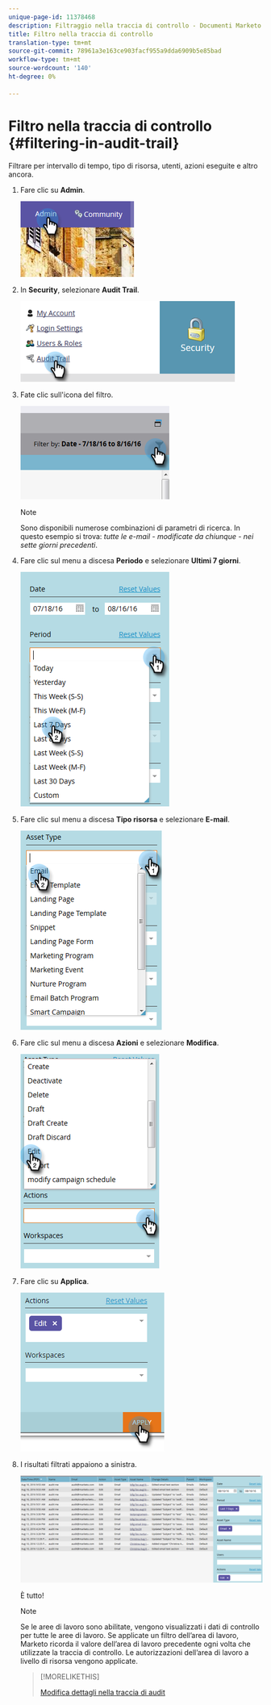 ```yaml
---
unique-page-id: 11378468
description: Filtraggio nella traccia di controllo - Documenti Marketo - Documentazione del prodotto
title: Filtro nella traccia di controllo
translation-type: tm+mt
source-git-commit: 78961a3e163ce903facf955a9dda6909b5e85bad
workflow-type: tm+mt
source-wordcount: '140'
ht-degree: 0%

---
```



# Filtro nella traccia di controllo {#filtering-in-audit-trail}

Filtrare per intervallo di tempo, tipo di risorsa, utenti, azioni eseguite e altro ancora.

1. Fare clic su **Admin**.

   ![](assets/one-1.png)

1. In **Security**, selezionare **Audit Trail**.

   ![](assets/two-1.png)

1. Fate clic sull&#39;icona del filtro.

   ![](assets/three.png)

   >[!NOTE]
   >
   >Sono disponibili numerose combinazioni di parametri di ricerca. In questo esempio si trova: _tutte le e-mail - modificate da chiunque - nei sette giorni precedenti_.

1. Fare clic sul menu a discesa **Periodo** e selezionare **Ultimi 7 giorni**.

   ![](assets/four.png)

1. Fare clic sul menu a discesa **Tipo risorsa** e selezionare **E-mail**.

   ![](assets/five.png)

1. Fare clic sul menu a discesa **Azioni** e selezionare **Modifica**.

   ![](assets/six.png)

1. Fare clic su **Applica**.

   ![](assets/seven.png)

1. I risultati filtrati appaiono a sinistra.

   ![](assets/eight.png)

   È tutto!

   >[!NOTE]
   >
   >Se le aree di lavoro sono abilitate, vengono visualizzati i dati di controllo per tutte le aree di lavoro. Se applicate un filtro dell’area di lavoro, Marketo ricorda il valore dell’area di lavoro precedente ogni volta che utilizzate la traccia di controllo. Le autorizzazioni dell’area di lavoro a livello di risorsa vengono applicate.

   >[!MORELIKETHIS]
   >
   >[Modifica dettagli nella traccia di audit](/help/marketo/product-docs/administration/audit-trail/change-details-in-audit-trail.md)
